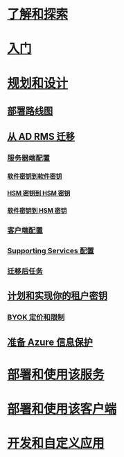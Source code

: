 # [了解和探索](/information-protection/understand-explore/what-is-information-protection)
# [入门](/information-protection/get-started/requirements-azure-rms)
# [规划和设计](deployment-roadmap.md)
## [部署路线图](deployment-roadmap.md)
## [从 AD RMS 迁移](migrate-from-ad-rms-to-azure-rms.md)
### [服务器端配置](migrate-from-ad-rms-phase1.md)
#### [软件密钥到软件密钥](migrate-softwarekey-to-softwarekey.md)
#### [HSM 密钥到 HSM 密钥](migrate-hsmkey-to-hsmkey.md)
#### [软件密钥到 HSM 密钥](migrate-softwarekey-to-hsmkey.md)
### [客户端配置](migrate-from-ad-rms-phase2.md)
### [Supporting Services 配置](migrate-from-ad-rms-phase3.md)
### [迁移后任务](migrate-from-ad-rms-phase4.md)
## [计划和实现你的租户密钥](plan-implement-tenant-key.md)
### [BYOK 定价和限制](byok-price-restrictions.md)
## [准备 Azure 信息保护](prepare.md)
# [部署和使用该服务](/information-protection/deploy-use/activate-service)
# [部署和使用该客户端](/information-protection/rms-client/use-client)
# [开发和自定义应用](/information-protection/develop/developers-guide)


<!--HONumber=Jan17_HO2-->


